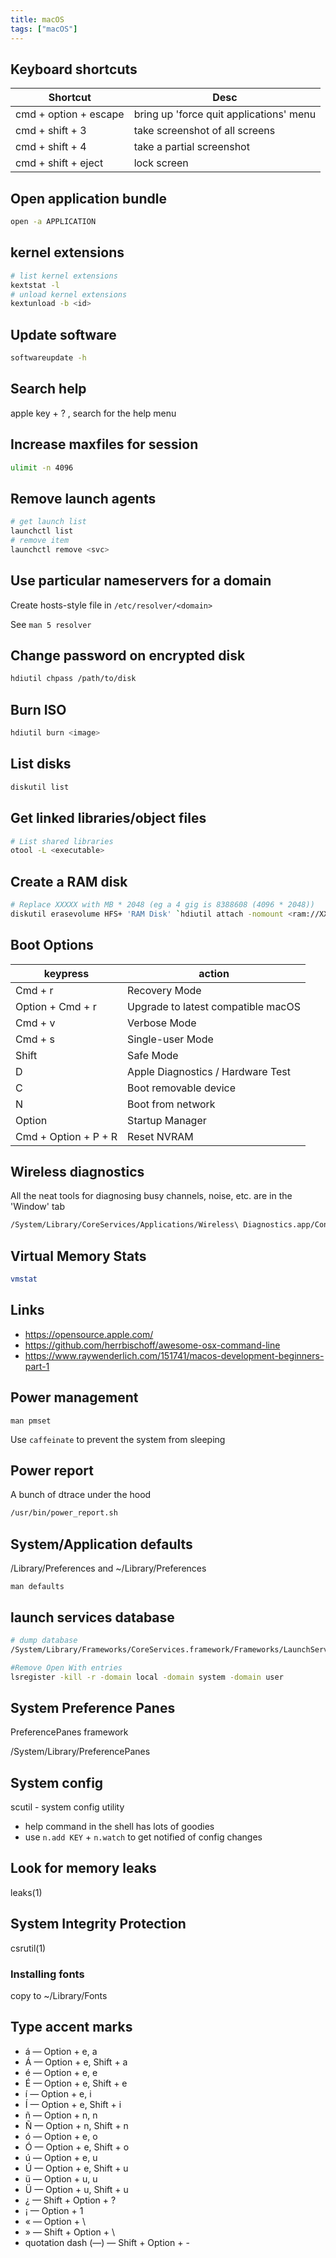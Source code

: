 ```yaml
---
title: macOS
tags: ["macOS"]
---
```


## Keyboard shortcuts

| Shortcut              | Desc                                    |
|-----------------------|-----------------------------------------|
| cmd + option + escape | bring up 'force quit applications' menu |
| cmd + shift + 3       | take screenshot of all screens          |
| cmd + shift + 4       | take a partial screenshot               |
| cmd + shift + eject   | lock screen                             |


Open application bundle
-----------------------
```bash
open -a APPLICATION
```

## kernel extensions
```bash
# list kernel extensions
kextstat -l
# unload kernel extensions
kextunload -b <id>
```

## Update software
```bash
softwareupdate -h
```

## Search help
apple key + ? , search for the help menu

## Increase maxfiles for session
```bash
ulimit -n 4096
```

## Remove launch agents
```bash
# get launch list
launchctl list
# remove item
launchctl remove <svc>
```

## Use particular nameservers for a domain

Create hosts-style file in `/etc/resolver/<domain>`

See `man 5 resolver`

## Change password on encrypted disk
```bash
hdiutil chpass /path/to/disk
```

## Burn ISO
```bash
hdiutil burn <image>
```

## List disks
```bash
diskutil list
```

## Get linked libraries/object files
```bash
# List shared libraries
otool -L <executable>
```
<!---
.. TODO look more into otool's operations
-->

## Create a RAM disk
```bash
# Replace XXXXX with MB * 2048 (eg a 4 gig is 8388608 (4096 * 2048))
diskutil erasevolume HFS+ 'RAM Disk' `hdiutil attach -nomount <ram://XXXXX>`
```

## Boot Options

| keypress             | action                             |
|----------------------|------------------------------------|
| Cmd + r              | Recovery Mode                      |
| Option + Cmd + r     | Upgrade to latest compatible macOS |
| Cmd + v              | Verbose Mode                       |
| Cmd + s              | Single-user Mode                   |
| Shift                | Safe Mode                          |
| D                    | Apple Diagnostics / Hardware Test  |
| C                    | Boot removable device              |
| N                    | Boot from network                  |
| Option               | Startup Manager                    |
| Cmd + Option + P + R | Reset NVRAM                        |

## Wireless diagnostics

All the neat tools for diagnosing busy channels, noise, etc. are in the 'Window' tab

```bash
/System/Library/CoreServices/Applications/Wireless\ Diagnostics.app/Contents/MacOS/Wireless\ Diagnostics
```

## Virtual Memory Stats
```bash
vmstat
```

## Links

* <https://opensource.apple.com/>
* <https://github.com/herrbischoff/awesome-osx-command-line>
* <https://www.raywenderlich.com/151741/macos-development-beginners-part-1>

## Power management

``man pmset``

Use ``caffeinate`` to prevent the system from sleeping

## Power report

A bunch of dtrace under the hood

```bash
/usr/bin/power_report.sh
```

## System/Application defaults

/Library/Preferences and ~/Library/Preferences

``man defaults``

## launch services database
```bash
# dump database
/System/Library/Frameworks/CoreServices.framework/Frameworks/LaunchServices.framework/Support/lsregister -dump

#Remove Open With entries
lsregister -kill -r -domain local -domain system -domain user
```

## System Preference Panes
PreferencePanes framework

/System/Library/PreferencePanes

## System config
scutil - system config utility
- help command in the shell has lots of goodies
- use ``n.add KEY`` + ``n.watch`` to get notified of config changes

## Look for memory leaks
leaks(1)

## System Integrity Protection
csrutil(1)

### Installing fonts
copy to ~/Library/Fonts


## Type accent marks

* á — Option + e, a
* Á — Option + e, Shift + a
* é — Option + e, e
* É — Option + e, Shift + e
* í — Option + e, i
* Í — Option + e, Shift + i
* ñ — Option + n, n
* Ñ — Option + n, Shift + n
* ó — Option + e, o
* Ó — Option + e, Shift + o
* ú — Option + e, u
* Ú — Option + e, Shift + u
* ü — Option + u, u
* Ü — Option + u, Shift + u
* ¿ — Shift + Option + ?
* ¡ — Option + 1
* « — Option + \
* » — Shift + Option + \
* quotation dash (—) — Shift + Option + -
